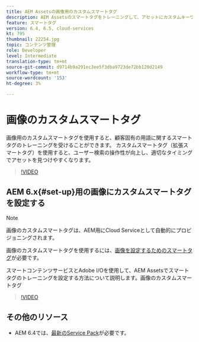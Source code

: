 ```yaml
---
title: AEM Assetsの画像用のカスタムスマートタグ
description: AEM Assetsのスマートタグをトレーニングして、アセットにカスタムキーワードを適用する方法について説明します。
feature: スマートタグ
version: 6.4, 6.5, cloud-services
kt: 795
thumbnail: 22254.jpg
topic: コンテンツ管理
role: Developer
level: Intermediate
translation-type: tm+mt
source-git-commit: d9714b9a291ec3ee5f3dba9723de72bb120d2149
workflow-type: tm+mt
source-wordcount: '153'
ht-degree: 3%

---
```



# 画像のカスタムスマートタグ

画像用のカスタムスマートタグを使用すると、顧客固有の用語に関するスマートタグのトレーニングを受けることができます。
カスタムスマートタグ（拡張スマートタグ）を使用すると、ユーザー検索の操作性が向上し、適切なタイミングでアセットを見つけやすくなります。

>[!VIDEO](https://video.tv.adobe.com/v/22254/?quality=12&learn=on)

## AEM 6.x{#set-up}用の画像にカスタムスマートタグを設定する

>[!NOTE]
> 画像のカスタムスマートタグは、AEM用にCloud Serviceとして自動的にプロビジョニングされます。

画像のカスタムスマートタグを使用するには、[画像を設定するためのスマートタグ](./image-smart-tags.md#set-up)が必要です。

スマートコンテンツサービスとAdobe I/Oを使用して、AEM Assetsでスマートタグのトレーニングを設定する方法について説明します。画像のカスタムスマートタグ

>[!VIDEO](https://video.tv.adobe.com/v/23405/?quality=12&learn=on)

## その他のリソース

* AEM 6.4では、[最新のService Pack](https://docs.adobe.com/content/help/en/experience-manager-release-information/aem-release-updates/aem-releases-updates.html#aem-64)が必要です。


